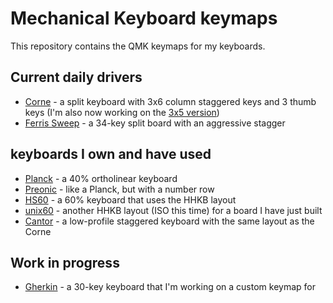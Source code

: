 # Mechanical Keyboard keymaps

This repository contains the QMK keymaps for my keyboards. 

## Current daily drivers

* [Corne](https://github.com/teknostatik/keyboards/tree/main/corne) - a split keyboard with 3x6 column staggered keys and 3 thumb keys (I'm also now working on the [3x5 version](https://github.com/teknostatik/keyboards/tree/main/corne36))
* [Ferris Sweep](https://github.com/teknostatik/keyboards/tree/main/ferris_sweep) - a 34-key split board with an aggressive stagger

## keyboards I own and have used

* [Planck](https://github.com/teknostatik/keyboards/tree/main/planck) - a 40% ortholinear keyboard
* [Preonic](https://github.com/teknostatik/keyboards/tree/main/preonic) - like a Planck, but with a number row
* [HS60](https://github.com/teknostatik/keyboards/tree/main/HHKB) - a 60% keyboard that uses the HHKB layout
* [unix60](https://github.com/teknostatik/keyboards/tree/main/unix60) - another HHKB layout (ISO this time) for a board I have just built
* [Cantor](https://github.com/teknostatik/keyboards/tree/main/cantor) - a low-profile staggered keyboard with the same layout as the Corne

## Work in progress

* [Gherkin](https://github.com/teknostatik/keyboards/tree/main/gherkin) - a 30-key keyboard that I'm working on a custom keymap for


